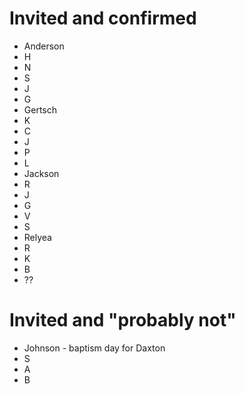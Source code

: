 # Invited and confirmed
- Anderson 
 - H
 - N
 - S
 - J
 - G
- Gertsch 
 - K
 - C
 - J
 - P
 - L
- Jackson 
 - R
 - J
 - G
 - V
 - S
- Relyea 
 - R
 - K
 - B
 - ??

# Invited and "probably not"
- Johnson - baptism day for Daxton
 - S
 - A
 - B

